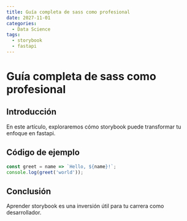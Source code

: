 ```yaml
---
title: Guía completa de sass como profesional
date: 2027-11-01
categories:
  - Data Science
tags:
  - storybook
  - fastapi
---
```


# Guía completa de sass como profesional

## Introducción

En este artículo, exploraremos cómo storybook puede transformar tu enfoque en fastapi.

## Código de ejemplo

```javascript
const greet = name => `Hello, ${name}!`;
console.log(greet('world'));
```

## Conclusión

Aprender storybook es una inversión útil para tu carrera como desarrollador.